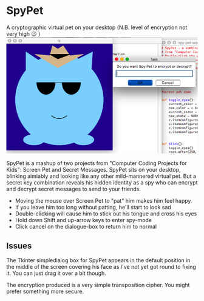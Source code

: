 # SpyPet
A cryptographic virtual pet on your desktop (N.B. level of encryption not very high :wink: )
![spypet](spypet-encrypt.png)

SpyPet is a mashup of two projects from "Computer Coding Projects for Kids": Screen Pet and Secret Messages.  SpyPet sits on your desktop, blinking aimiably and looking like any other mild-mannered virtual pet.  But a secret key combination reveals his hidden identity as a spy who can encrypt and decrypt secret messages to send to your friends.

* Moving the mouse over Screen Pet to "pat" him makes him feel happy.  
* If you leave him too long without patting, he'll start to look sad   
* Double-clicking will cause him to stick out his tongue and cross his eyes  
* Hold down Shift and up-arrow keys to enter spy-mode  
* Click cancel on the dialogue-box to return him to normal  

## Issues
The Tkinter simpledialog box for SpyPet appears in the default position in the middle of the screen covering his face as I've not yet got round to fixing it. You can just drag it over a bit though.

The encryption produced is a very simple transposition cipher.  You might prefer something more secure.



